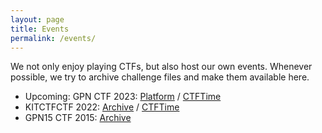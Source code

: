 ```yaml
---
layout: page
title: Events
permalink: /events/
---
```


We not only enjoy playing CTFs, but also host our own events.
Whenever possible, we try to archive challenge files and make them available here.

 * Upcoming: GPN CTF 2023: [Platform](https://ctf.kitctf.de/) / [CTFTime](https://ctftime.org/event/1965)
 * KITCTFCTF 2022: [Archive](https://2022.ctf.kitctf.de/) / [CTFTime](https://ctftime.org/event/1810)
 * GPN15 CTF 2015: [Archive](https://entropia.de/GPN15:Capture_the_Flag)
